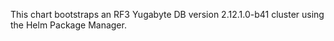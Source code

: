 This chart bootstraps an RF3 Yugabyte DB version 2.12.1.0-b41 cluster using the Helm Package Manager.
